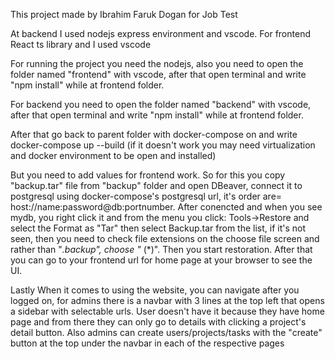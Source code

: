 This project made by Ibrahim Faruk Dogan for Job Test

At backend I used nodejs express environment and vscode. For frontend React ts library and I used vscode

For running the project you need the nodejs, also you need to open the folder named "frontend" with vscode, after that open terminal and write "npm install" while at frontend folder. 

For backend you need to open the folder named "backend" with vscode, after that open terminal and write "npm install" while at frontend folder.

After that go back to parent folder with docker-compose on and write docker-compose up --build (if it doesn't work you may need virtualization and docker environment to be open and installed)

But you need to add values for frontend work. So for this you copy "backup.tar" file from "backup" folder and open DBeaver, connect it to postgresql using docker-compose's postgresql url, it's order are= host://name:password@db:portnumber. After conencted and when you see mydb, you right click it and from the menu you click: Tools->Restore and select the Format as "Tar" then select Backup.tar from the list, if it's not seen, then you need to check file extensions on the choose file screen and rather than "*.backup", choose "* (*)". Then you start restoration. After that you can go to your frontend url for home page at your browser to see the UI.

Lastly When it comes to using the website, you can navigate after you logged on, for admins there is a navbar with 3 lines at the top left that opens a sidebar with selectable urls. User doesn't have it because they have home page and from there they can only go to details with clicking a project's detail button. Also admins can create users/projects/tasks with the "create" button at the top under the navbar in each of the respective pages
